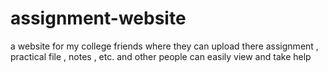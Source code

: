 # assignment-website
a website for my college friends where they can upload there assignment , practical file , notes , etc. and other people can easily view and take help

